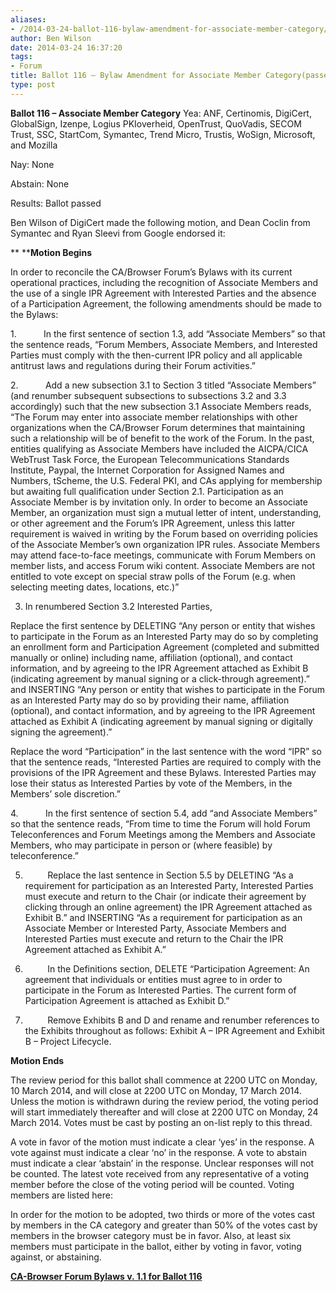 ```yaml
---
aliases:
- /2014-03-24-ballot-116-bylaw-amendment-for-associate-member-category/
author: Ben Wilson
date: 2014-03-24 16:37:20
tags:
- Forum
title: Ballot 116 – Bylaw Amendment for Associate Member Category(passed)
type: post
---
```


**Ballot 116 – Associate Member Category**
Yea: ANF, Certinomis, DigiCert, GlobalSign, Izenpe, Logius PKIoverheid, OpenTrust, QuoVadis, SECOM Trust, SSC, StartCom, Symantec, Trend Micro, Trustis, WoSign, Microsoft, and Mozilla

Nay: None

Abstain: None

Results: Ballot passed

Ben Wilson of DigiCert made the following motion, and Dean Coclin from Symantec and Ryan Sleevi from Google endorsed it:

** ****Motion Begins**

In order to reconcile the CA/Browser Forum’s Bylaws with its current operational practices, including the recognition of Associate Members and the use of a single IPR Agreement with Interested Parties and the absence of a Participation Agreement, the following amendments should be made to the Bylaws:

1.           In the first sentence of section 1.3, add “Associate Members” so that the sentence reads, “Forum Members, Associate Members, and Interested Parties must comply with the then-current IPR policy and all applicable antitrust laws and regulations during their Forum activities.”

2.           Add a new subsection 3.1 to Section 3 titled “Associate Members” (and renumber subsequent subsections to subsections 3.2 and 3.3 accordingly) such that the new subsection 3.1 Associate Members reads, “The Forum may enter into associate member relationships with other organizations when the CA/Browser Forum determines that maintaining such a relationship will be of benefit to the work of the Forum. In the past, entities qualifying as Associate Members have included the AICPA/CICA WebTrust Task Force, the European Telecommunications Standards Institute, Paypal, the Internet Corporation for Assigned Names and Numbers, tScheme, the U.S. Federal PKI, and CAs applying for membership but awaiting full qualification under Section 2.1. Participation as an Associate Member is by invitation only. In order to become an Associate Member, an organization must sign a mutual letter of intent, understanding, or other agreement and the Forum’s IPR Agreement, unless this latter requirement is waived in writing by the Forum based on overriding policies of the Associate Member’s own organization IPR rules. Associate Members may attend face-to-face meetings, communicate with Forum Members on member lists, and access Forum wiki content. Associate Members are not entitled to vote except on special straw polls of the Forum (e.g. when selecting meeting dates, locations, etc.)”

3. In renumbered Section 3.2 Interested Parties,

Replace the first sentence by DELETING “Any person or entity that wishes to participate in the Forum as an Interested Party may do so by completing an enrollment form and Participation Agreement (completed and submitted manually or online) including name, affiliation (optional), and contact information, and by agreeing to the IPR Agreement attached as Exhibit B (indicating agreement by manual signing or a click-through agreement).” and INSERTING “Any person or entity that wishes to participate in the Forum as an Interested Party may do so by providing their name, affiliation (optional), and contact information, and by agreeing to the IPR Agreement attached as Exhibit A (indicating agreement by manual signing or digitally signing the agreement).”

Replace the word “Participation” in the last sentence with the word “IPR” so that the sentence reads, “Interested Parties are required to comply with the provisions of the IPR Agreement and these Bylaws. Interested Parties may lose their status as Interested Parties by vote of the Members, in the Members’ sole discretion.”

4.           In the first sentence of section 5.4, add “and Associate Members” so that the sentence reads, “From time to time the Forum will hold Forum Teleconferences and Forum Meetings among the Members and Associate Members, who may participate in person or (where feasible) by teleconference.”

5.          Replace the last sentence in Section 5.5 by DELETING “As a requirement for participation as an Interested Party, Interested Parties must execute and return to the Chair (or indicate their agreement by clicking through an online agreement) the IPR Agreement attached as Exhibit B.” and INSERTING “As a requirement for participation as an Associate Member or Interested Party, Associate Members and Interested Parties must execute and return to the Chair the IPR Agreement attached as Exhibit A.”

6.          In the Definitions section, DELETE “Participation Agreement: An agreement that individuals or entities must agree to in order to participate in the Forum as Interested Parties. The current form of Participation Agreement is attached as Exhibit D.”

7.          Remove Exhibits B and D and rename and renumber references to the Exhibits throughout as follows: Exhibit A – IPR Agreement and Exhibit B – Project Lifecycle.

**Motion Ends**

The review period for this ballot shall commence at 2200 UTC on Monday, 10 March 2014, and will close at 2200 UTC on Monday, 17 March 2014. Unless the motion is withdrawn during the review period, the voting period will start immediately thereafter and will close at 2200 UTC on Monday, 24 March 2014. Votes must be cast by posting an on-list reply to this thread.

A vote in favor of the motion must indicate a clear ‘yes’ in the response. A vote against must indicate a clear ‘no’ in the response. A vote to abstain must indicate a clear ‘abstain’ in the response. Unclear responses will not be counted. The latest vote received from any representative of a voting member before the close of the voting period will be counted. Voting members are listed here:

In order for the motion to be adopted, two thirds or more of the votes cast by members in the CA category and greater than 50% of the votes cast by members in the browser category must be in favor. Also, at least six members must participate in the ballot, either by voting in favor, voting against, or abstaining.

**[CA-Browser Forum Bylaws v. 1.1 for Ballot 116][1]**

[1]: /uploads/CA-Browser-Forum-Bylaws-v.-1.1-Ballot-116.pdf